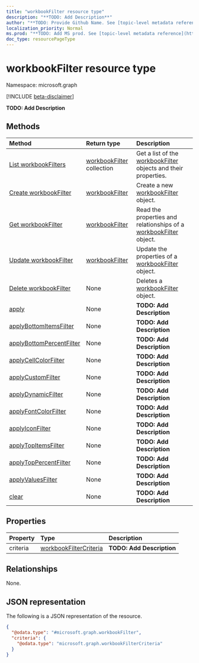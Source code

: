 ```yaml
---
title: "workbookFilter resource type"
description: "**TODO: Add Description**"
author: "**TODO: Provide Github Name. See [topic-level metadata reference](https://msgo.azurewebsites.net/add/document/guidelines/metadata.html#topic-level-metadata)**"
localization_priority: Normal
ms.prod: "**TODO: Add MS prod. See [topic-level metadata reference](https://msgo.azurewebsites.net/add/document/guidelines/metadata.html#topic-level-metadata)**"
doc_type: resourcePageType
---
```


# workbookFilter resource type

Namespace: microsoft.graph

[!INCLUDE [beta-disclaimer](../../includes/beta-disclaimer.md)]

**TODO: Add Description**

## Methods
|Method|Return type|Description|
|:---|:---|:---|
|[List workbookFilters](../api/workbookfilter-list.md)|[workbookFilter](../resources/workbookfilter.md) collection|Get a list of the [workbookFilter](../resources/workbookfilter.md) objects and their properties.|
|[Create workbookFilter](../api/workbookfilter-create.md)|[workbookFilter](../resources/workbookfilter.md)|Create a new [workbookFilter](../resources/workbookfilter.md) object.|
|[Get workbookFilter](../api/workbookfilter-get.md)|[workbookFilter](../resources/workbookfilter.md)|Read the properties and relationships of a [workbookFilter](../resources/workbookfilter.md) object.|
|[Update workbookFilter](../api/workbookfilter-update.md)|[workbookFilter](../resources/workbookfilter.md)|Update the properties of a [workbookFilter](../resources/workbookfilter.md) object.|
|[Delete workbookFilter](../api/workbookfilter-delete.md)|None|Deletes a [workbookFilter](../resources/workbookfilter.md) object.|
|[apply](../api/workbookfilter-apply.md)|None|**TODO: Add Description**|
|[applyBottomItemsFilter](../api/workbookfilter-applybottomitemsfilter.md)|None|**TODO: Add Description**|
|[applyBottomPercentFilter](../api/workbookfilter-applybottompercentfilter.md)|None|**TODO: Add Description**|
|[applyCellColorFilter](../api/workbookfilter-applycellcolorfilter.md)|None|**TODO: Add Description**|
|[applyCustomFilter](../api/workbookfilter-applycustomfilter.md)|None|**TODO: Add Description**|
|[applyDynamicFilter](../api/workbookfilter-applydynamicfilter.md)|None|**TODO: Add Description**|
|[applyFontColorFilter](../api/workbookfilter-applyfontcolorfilter.md)|None|**TODO: Add Description**|
|[applyIconFilter](../api/workbookfilter-applyiconfilter.md)|None|**TODO: Add Description**|
|[applyTopItemsFilter](../api/workbookfilter-applytopitemsfilter.md)|None|**TODO: Add Description**|
|[applyTopPercentFilter](../api/workbookfilter-applytoppercentfilter.md)|None|**TODO: Add Description**|
|[applyValuesFilter](../api/workbookfilter-applyvaluesfilter.md)|None|**TODO: Add Description**|
|[clear](../api/workbookfilter-clear.md)|None|**TODO: Add Description**|

## Properties
|Property|Type|Description|
|:---|:---|:---|
|criteria|[workbookFilterCriteria](../resources/workbookfiltercriteria.md)|**TODO: Add Description**|

## Relationships
None.

## JSON representation
The following is a JSON representation of the resource.
<!-- {
  "blockType": "resource",
  "keyProperty": "id",
  "@odata.type": "microsoft.graph.workbookFilter",
  "openType": false
}
-->
``` json
{
  "@odata.type": "#microsoft.graph.workbookFilter",
  "criteria": {
    "@odata.type": "microsoft.graph.workbookFilterCriteria"
  }
}
```

